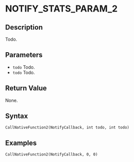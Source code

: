 # NOTIFY_STATS_PARAM_2

## Description
Todo.

## Parameters
- `todo`
Todo.
- `todo`
Todo.

## Return Value
None.

## Syntax
```
CallNativeFunction2(NotifyCallback, int todo, int todo)
```

## Examples
```
CallNativeFunction2(NotifyCallback, 0, 0)
```